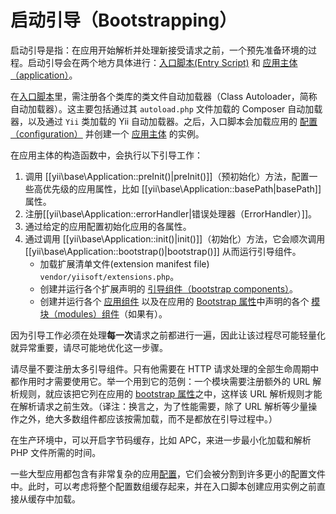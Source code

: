 启动引导（Bootstrapping）
=============

启动引导是指：在应用开始解析并处理新接受请求之前，一个预先准备环境的过程。启动引导会在两个地方具体进行：[入口脚本(Entry Script)](structure-entry-scripts.md)
和 [应用主体（application）](structure-applications.md)。

在[入口脚本](structure-entry-scripts.md)里，需注册各个类库的类文件自动加载器（Class Autoloader，简称自动加载器）。这主要包括通过其 `autoload.php` 文件加载的
Composer 自动加载器，以及通过 `Yii` 类加载的 Yii 自动加载器。之后，入口脚本会加载应用的
[配置（configuration）](concept-configurations.md)
并创建一个 [应用主体](structure-applications.md) 的实例。

在应用主体的构造函数中，会执行以下引导工作：

1. 调用 [[yii\base\Application::preInit()|preInit()]]（预初始化）方法，配置一些高优先级的应用属性，比如 [[yii\base\Application::basePath|basePath]] 属性。
2. 注册[[yii\base\Application::errorHandler|错误处理器（ErrorHandler）]]。
3. 通过给定的应用配置初始化应用的各属性。
4. 通过调用 [[yii\base\Application::init()|init()]]（初始化）方法，它会顺次调用
   [[yii\base\Application::bootstrap()|bootstrap()]] 从而运行引导组件。
   - 加载扩展清单文件(extension manifest file) `vendor/yiisoft/extensions.php`。
   - 创建并运行各个扩展声明的 [引导组件（bootstrap components）](structure-extensions.md#bootstrapping-classes)。
   - 创建并运行各个 [应用组件](structure-application-components.md) 以及在应用的 [Bootstrap 属性](structure-applications.md#bootstrap)中声明的各个
     [模块（modules）组件](structure-modules.md)（如果有）。

因为引导工作必须在处理**每一次**请求之前都进行一遍，因此让该过程尽可能轻量化就异常重要，请尽可能地优化这一步骤。

请尽量不要注册太多引导组件。只有他需要在 HTTP 请求处理的全部生命周期中都作用时才需要使用它。举一个用到它的范例：一个模块需要注册额外的 URL 解析规则，就应该把它列在应用的
[bootstrap 属性](structure-applications.md#bootstrap)之中，这样该 URL 解析规则才能在解析请求之前生效。（译注：换言之，为了性能需要，除了 URL 
解析等少量操作之外，绝大多数组件都应该按需加载，而不是都放在引导过程中。）

在生产环境中，可以开启字节码缓存，比如 APC，来进一步最小化加载和解析 PHP 文件所需的时间。

一些大型应用都包含有非常复杂的应用[配置](concept-configurations.md)，它们会被分割到许多更小的配置文件中。此时，可以考虑将整个配置数组缓存起来，并在入口脚本创建应用实例之前直接从缓存中加载。
